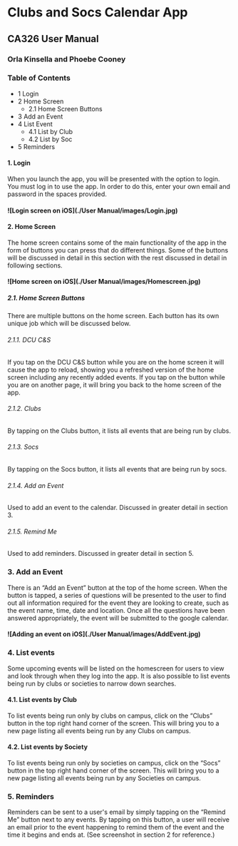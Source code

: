 # Clubs and Socs Calendar App
## CA326 User Manual
### Orla Kinsella and Phoebe Cooney
### Table of Contents
- 1 Login
- 2 Home Screen
    - 2.1 Home Screen Buttons
- 3 Add an Event
- 4 List Event
    - 4.1 List by Club
    - 4.2 List by Soc
- 5 Reminders

#### 1. Login
When you launch the app, you will be presented with the option to login. You must
log in to use the app. In order to do this, enter your own email and password in the
spaces provided.
#### ![Login screen on iOS](./User Manual/images/Login.jpg)

#### 2. Home Screen
The home screen contains some of the main functionality of the app in the form of
buttons you can press that do different things. Some of the buttons will be discussed
in detail in this section with the rest discussed in detail in following sections.
#### ![Home screen on iOS](./User Manual/images/Homescreen.jpg)

##### 2.1. Home Screen Buttons
There are multiple buttons on the home screen. Each button has its own
unique job which will be discussed below.

###### 2.1.1. DCU C&S
If you tap on the DCU C&S button while you are on the home screen it will cause the
app to reload, showing you a refreshed version of the home screen including any
recently added events. If you tap on the button while you are on another page, it will
bring you back to the home screen of the app.

###### 2.1.2. Clubs
By tapping on the Clubs button, it lists all events that are being run by clubs.

###### 2.1.3. Socs
By tapping on the Socs button, it lists all events that are being run by socs.

###### 2.1.4. Add an Event
Used to add an event to the calendar. Discussed in greater detail in section 3.

###### 2.1.5. Remind Me
Used to add reminders. Discussed in greater detail in section 5.

### 3. Add an Event
There is an “Add an Event” button at the top of the home screen. When the button is
tapped, a series of questions will be presented to the user to find out all information
required for the event they are looking to create, such as the event name, time, date
and location. Once all the questions have been answered appropriately, the event
will be submitted to the google calendar.
#### ![Adding an event on iOS](./User Manual/images/AddEvent.jpg)

### 4. List events
Some upcoming events will be listed on the homescreen for users to view and look
through when they log into the app. It is also possible to list events being run by
clubs or societies to narrow down searches.

#### 4.1. List events by Club
To list events being run only by clubs on campus, click on the “Clubs” button in the
top right hand corner of the screen. This will bring you to a new page listing all
events being run by any Clubs on campus.

#### 4.2. List events by Society
To list events being run only by societies on campus, click on the “Socs” button in
the top right hand corner of the screen. This will bring you to a new page listing all
events being run by any Societies on campus.

### 5. Reminders
Reminders can be sent to a user's email by simply tapping on the “Remind Me”
button next to any events. By tapping on this button, a user will receive an email prior
to the event happening to remind them of the event and the time it begins and ends
at. (See screenshot in section 2 for reference.)

